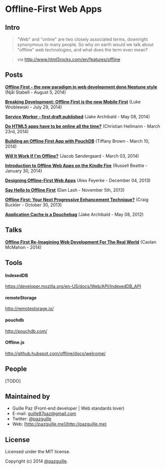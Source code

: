 # Offline-First Web Apps

## Intro
> "Web" and "online" are two closely associated terms, downright synonymous to many people. So why on earth would we talk about "offline" web technologies, and what does the term even mean? 

> via http://www.html5rocks.com/en/features/offline


## Posts

**[Offline First - the new paradigm in web development done Neptune style](http://scn.sap.com/community/developer-center/front-end/blog/2014/08/05/offline-first--the-new-paradigm-in-web-development-done-neptune-style)**
(Njål Stabell - August 5, 2014)

**[Breaking Development: Offline First is the new Mobile First](http://www.lukew.com/ff/entry.asp?1902)**
(Luke Wroblewski - July 29, 2014)

**[Service Worker - first draft published](http://jakearchibald.com/2014/service-worker-first-draft/)**
(Jake Archibald - May 08, 2014)

**[Do HTML5 apps have to be online all the time?](http://christianheilmann.com/2014/03/23/do-html5-apps-have-to-be-online-all-the-time/)**
(Christian Heilmann - March 23rd, 2014)

**[Building an Offline First App with PouchDB](http://www.sitepoint.com/building-offline-first-app-pouchdb/)**
(Tiffany Brown - March 10, 2014)

**[Will It Work If I'm Offline?](http://jcbsnd.com/will-it-work-if-im-offline/)**
(Jacob Søndergaard - March 03, 2014)

**[Introduction to Offline Web Apps on the Kindle Fire](https://developer.amazon.com/post/Tx21KG2QC7O71S9/Introduction-to-Offline-Web-Apps-on-the-Kindle-Fire.html)**
(Russell Beattie - January 30, 2014)

**[Designing Offline-First Web Apps](http://alistapart.com/article/offline-first)**
(Alex Feyerke - December 04, 2013)

**[Say Hello to Offline First](http://blog.hood.ie/2013/11/say-hello-to-offline-first/)**
(Dan Lash - November 5th, 2013)

**[Offline First: Your Next Progressive Enhancement Technique?](http://www.sitepoint.com/offline-first-next-progressive-enhancement-technique/)**
(Craig Buckler - October 30, 2013)

**[Application Cache is a Douchebag](http://alistapart.com/article/application-cache-is-a-douchebag)**
(Jake Archibald - May 08, 2012)

## Talks

**[Offline First Re-Imagining Web Development For The Real World](http://qconlondon.com/dl/qcon-london-2014/slides/CaolanMcMahon_OfflineFirstReImaginingWebDevelopmentForTheRealWorld.pdf)**
(Caolan McMahon - 2014)


## Tools

#### IndexedDB
https://developer.mozilla.org/en-US/docs/Web/API/IndexedDB_API

#### remoteStorage
http://remotestorage.io/

#### pouchdb
http://pouchdb.com/

#### Offline.js
http://github.hubspot.com/offline/docs/welcome/

## People

[TODO]

## Maintained by
- Guille Paz (Front-end developer | Web standards lover)
- E-mail: [guille87paz@gmail.com](mailto:guille87paz@gmail.com)
- Twitter: [@pazguille](http://twitter.com/pazguille)
- Web: [http://pazguille.me](http://pazguille.me)

## License
Licensed under the MIT license.

Copyright (c) 2014 [@pazguille](http://twitter.com/pazguille).
